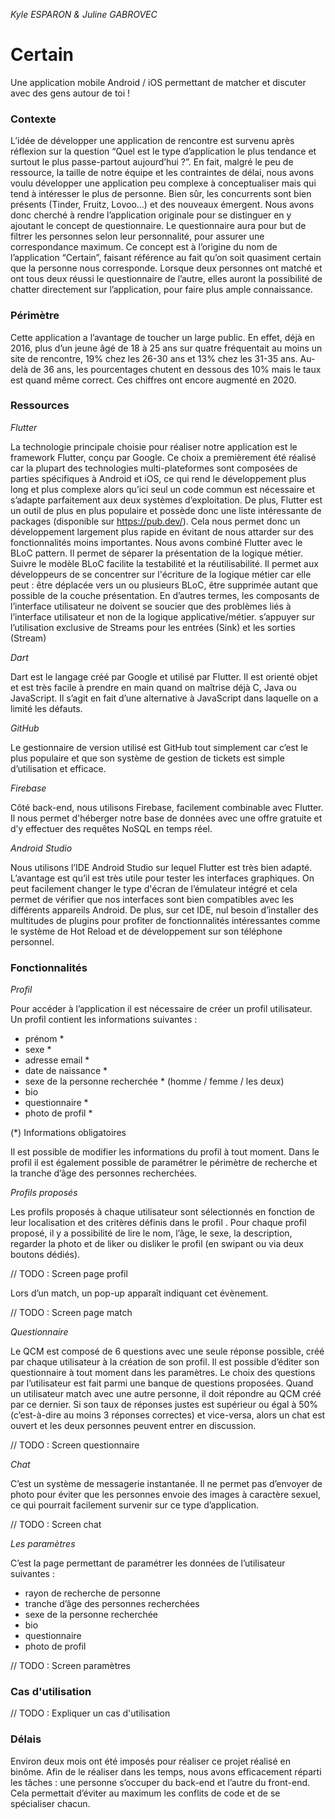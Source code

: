 _Kyle ESPARON & Juline GABROVEC_

# Certain

Une application mobile Android / iOS permettant de matcher et discuter avec des gens autour de toi !

### Contexte 

L’idée de développer une application de rencontre est survenu après réflexion sur la question “Quel est le type d’application le plus tendance et surtout le plus passe-partout aujourd’hui ?”. En fait, malgré le peu de ressource, la taille de notre équipe et les contraintes de délai, nous avons voulu développer une application peu complexe à conceptualiser mais qui tend à intéresser le plus de personne.
Bien sûr, les concurrents sont bien présents (Tinder, Fruitz, Lovoo…) et des nouveaux émergent. Nous avons donc cherché à rendre l’application originale pour se distinguer en y ajoutant le concept de questionnaire.
Le questionnaire aura pour but de filtrer les personnes selon leur personnalité, pour assurer une correspondance maximum. Ce concept est à l’origine du nom de l’application “Certain”, faisant référence au fait qu’on soit quasiment certain que la personne nous corresponde. Lorsque deux personnes ont matché et ont tous deux réussi le questionnaire de l’autre, elles auront la possibilité de chatter directement sur l’application, pour faire plus ample connaissance.

### Périmètre

Cette application a l’avantage de toucher un large public. En effet, déjà en 2016, plus d’un jeune âgé de 18 à 25 ans sur quatre fréquentait au moins un site de rencontre, 19% chez les 26-30 ans et 13% chez les 31-35 ans. Au-delà de 36 ans, les pourcentages chutent en dessous des 10% mais le taux est quand même correct. Ces chiffres ont encore augmenté en 2020.

### Ressources

_Flutter_

La technologie principale choisie pour réaliser notre application est le framework Flutter, conçu par Google.
Ce choix a premièrement été réalisé car la plupart des technologies multi-plateformes sont composées de parties spécifiques à Android et iOS, ce qui rend le développement plus long et plus complexe alors qu’ici seul un code commun est nécessaire et s’adapte parfaitement aux deux systèmes d’exploitation.
De plus, Flutter est un outil de plus en plus populaire et possède donc une liste intéressante de packages (disponible sur https://pub.dev/). Cela nous permet donc un développement largement plus rapide en évitant de nous attarder sur des fonctionnalités moins importantes.
Nous avons combiné Flutter avec le BLoC pattern. Il permet de séparer la présentation de la logique métier. Suivre le modèle BLoC facilite la testabilité et la réutilisabilité. Il permet aux développeurs de se concentrer sur l'écriture de la logique métier car elle peut :
être déplacée vers un ou plusieurs BLoC,
être supprimée autant que possible de la couche présentation. En d’autres termes, les composants de l’interface utilisateur ne doivent se soucier que des problèmes liés à l’interface utilisateur et non de la logique applicative/métier.
s’appuyer sur l’utilisation exclusive de Streams pour les entrées (Sink) et les sorties (Stream)


_Dart_

Dart est le langage créé par Google et utilisé par Flutter. Il est orienté objet et est très facile à prendre en main quand on maîtrise déjà C, Java ou JavaScript. Il s’agit en fait d’une alternative à JavaScript dans laquelle on a limité les défauts.

_GitHub_

Le gestionnaire de version utilisé est GitHub tout simplement car c’est le plus populaire et que son système de gestion de tickets est simple d’utilisation et efficace.

_Firebase_

Côté back-end, nous utilisons Firebase, facilement combinable avec Flutter. Il nous permet d'héberger notre base de données avec une offre gratuite et d’y effectuer des requêtes NoSQL en temps réel.

_Android Studio_

Nous utilisons l’IDE Android Studio sur lequel Flutter est très bien adapté. L’avantage est qu’il est très utile pour tester les interfaces graphiques. On peut facilement changer le type d'écran de l’émulateur intégré et cela permet de vérifier que nos interfaces sont bien compatibles avec les différents appareils Android.
De plus, sur cet IDE, nul besoin d’installer des multitudes de plugins pour profiter de fonctionnalités intéressantes comme le système de Hot Reload et de développement sur son téléphone personnel.

### Fonctionnalités

_Profil_

Pour accéder à l’application il est nécessaire de créer un profil utilisateur. Un profil contient les informations suivantes : 
- prénom *
- sexe *
- adresse email *
- date de naissance *
- sexe de la personne recherchée * (homme / femme / les deux)
- bio
- questionnaire *
- photo de profil *

(*) Informations obligatoires

Il est possible de modifier les informations du profil à tout moment. 
Dans le profil il est également possible de paramétrer le périmètre de recherche et  la tranche d’âge des personnes recherchées.

_Profils proposés_

Les profils proposés à chaque utilisateur sont sélectionnés en fonction de leur localisation et des critères définis dans le profil . 
Pour chaque profil proposé, il y a possibilité de lire le nom, l’âge, le sexe, la description, regarder la photo et de liker ou disliker le profil (en swipant ou via deux boutons dédiés).

// TODO : Screen page profil

Lors d’un match, un pop-up apparaît indiquant cet évènement.

// TODO : Screen page match

_Questionnaire_

Le QCM est composé de 6 questions avec une seule réponse possible, créé par chaque utilisateur à la création de son profil. Il est possible d’éditer son questionnaire à tout moment dans les paramètres. Le choix des questions par l’utilisateur est fait parmi une banque de questions proposées. 
Quand un utilisateur match avec une autre personne, il doit répondre au QCM créé par ce dernier. Si son taux de réponses justes est supérieur ou égal à 50% (c’est-à-dire au moins 3 réponses correctes) et vice-versa, alors un chat est ouvert et les deux personnes peuvent entrer en discussion.

// TODO : Screen questionnaire

_Chat_

C’est un système de messagerie instantanée. Il ne permet pas d’envoyer de photo pour éviter que les personnes envoie des images à caractère sexuel, ce qui pourrait facilement survenir sur ce type d’application.

// TODO : Screen chat

_Les paramètres_

C’est la page permettant de paramétrer les données de l’utilisateur suivantes :
- rayon de recherche de personne
- tranche d’âge des personnes recherchées
- sexe de la personne recherchée
- bio
- questionnaire
- photo de profil

// TODO : Screen paramètres


### Cas d'utilisation

// TODO : Expliquer un cas d'utilisation

### Délais

Environ deux mois ont été imposés pour réaliser ce projet réalisé en binôme. Afin de le réaliser dans les temps, nous avons efficacement réparti les tâches : une personne s’occuper du back-end et l’autre du front-end. Cela permettait d’éviter au maximum les conflits de code et de se spécialiser chacun.


